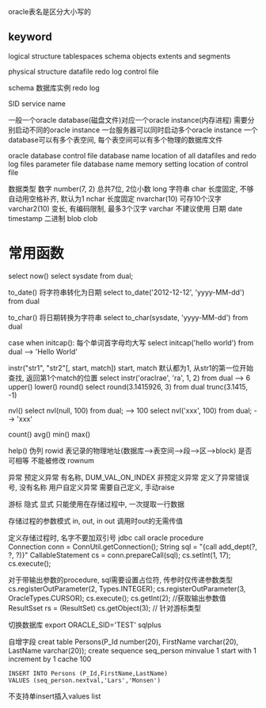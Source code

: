 oracle表名是区分大小写的

##  keyword
logical structure
    tablespaces
    schema objects
    extents and segments

physical structure
    datafile
    redo log
    control file

schema
数据库实例
redo log


SID
service name

一般一个oracle database(磁盘文件)对应一个oracle instance(内存进程)
需要分别启动不同的oracle instance
一台服务器可以同时启动多个oracle instance
一个database可以有多个表空间, 每个表空间可以有多个物理的数据库文件

oracle database
    control file
        database name
        location of all datafiles and redo log files
    parameter file
        database name
        memory setting
        location of control file

数据类型
    数字
        number(7, 2) 总共7位, 2位小数
        long
    字符串
        char 长度固定, 不够自动用空格补齐, 默认为1 
        nchar 长度固定
        nvarchar(10) 可存10个汉字
        varchar2(10) 变长, 有编码限制, 最多3个汉字
        varchar 不建议使用
    日期
        date
        timestamp
    二进制
        blob
        clob

常用函数
==================
select now()
   select sysdate from dual;

to_date() 将字符串转化为日期
    select to_date('2012-12-12', 'yyyy-MM-dd') from dual
    
to_char() 将日期转换为字符串
    select to_char(sysdate, 'yyyy-MM-dd') from dual

case when
initcap(): 每个单词首字母均大写
    select initcap('hello world') from dual --> 'Hello World'

instr("str1", "str2"[, start, match])
    start, match 默认都为1, 从str1的第一位开始查找, 返回第1个match的位置
    select instr('oraclrae', 'ra', 1, 2) from dual --> 6
upper()
lower()
round()
    select round(3.1415926, 3) from dual
trunc(3.1415, -1)

nvl()
    select nvl(null, 100) from dual; --> 100
    select nvl('xxx', 100) from dual; --> 'xxx'

count() 
avg() 
min() 
max()

help()
伪列
    rowid 表记录的物理地址(数据库-->表空间-->段-->区-->block) 
        是否可相等
        不能被修改
    rownum


异常
    预定义异常 有名称, DUM_VAL_ON_INDEX
    非预定义异常  定义了异常错误号, 没有名称
    用户自定义异常 需要自己定义, 手动raise

游标
    隐式
    显式
只能使用在存储过程中, 一次提取一行数据

存储过程的参数模式 in, out, in out 调用时out的无需传值

定义存储过程时, 名字不要加双引号
jdbc call oracle procedure   
    Connection conn = ConnUtil.getConnection();
    String sql = "{call add_dept(?, ?, ?)}"
    CallableStatement cs = conn.prepareCall(sql);
    cs.setInt(1, 17);
    cs.execute();

对于带输出参数的procedure, sql需要设置占位符, 传参时仅传递参数类型
    cs.registerOutParameter(2, Types.INTEGER);
    cs.registerOutParameter(3, OracleTypes.CURSOR);
    cs.execute();
    cs.getInt(2); //获取输出参数值
    ResultSset rs = (ResultSet) cs.getObject(3); // 针对游标类型


切换数据库
    export ORACLE_SID='TEST'
    sqlplus  


自增字段
    creat table Persons(P_Id number(20), FirstName varchar(20), LastName varchar(20));
    create sequence seq_person
    minvalue 1
    start with 1
    increment by 1
    cache 100

    INSERT INTO Persons (P_Id,FirstName,LastName)
    VALUES (seq_person.nextval,'Lars','Monsen')

不支持单insert插入values list
